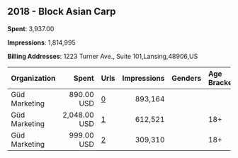 ## 2018 - Block Asian Carp 
**Spent**: 3,937.00

**Impressions**: 1,814,995

**Billing Addresses**: 1223 Turner Ave., Suite 101,Lansing,48906,US

|Organization|Spent|Urls|Impressions|Genders|Age Brackets|Country Codes|
|:---|---:|:---|---:|:---|:---|:---|
|Güd Marketing|890.00 USD|[0](https://www.snap.com/political-ads/asset/4b9c03f750b116aea446c56734edd1f4b3648819bfd61bd84caf83b631d001ab?mediaType=mp4)|893,164|||united states|
|Güd Marketing|2,048.00 USD|[1](https://www.snap.com/political-ads/asset/4b9c03f750b116aea446c56734edd1f4b3648819bfd61bd84caf83b631d001ab?mediaType=mp4)|612,521||18+|united states|
|Güd Marketing|999.00 USD|[2](https://www.snap.com/political-ads/asset/631f37e039d5a0c807fe6bbb45e0468b996682e8d2311820a1fa9e6f7ad684c9?mediaType=jpg)|309,310||18+|united states|
